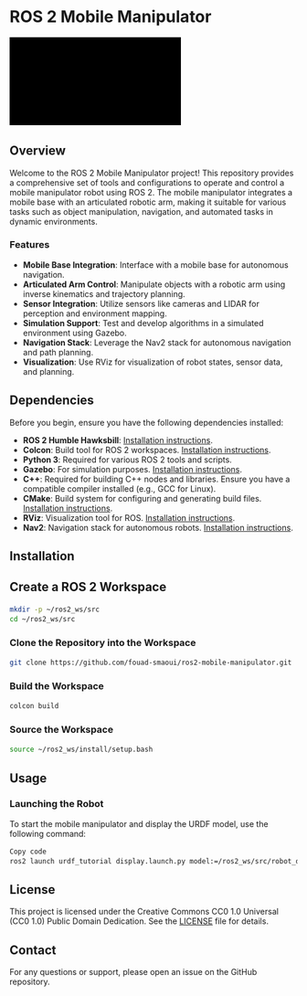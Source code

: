# ROS 2 Mobile Manipulator

<img src="/images/mobile_manipulator_urdf_rviz.png" width="300" />

## Overview

Welcome to the ROS 2 Mobile Manipulator project! This repository provides a comprehensive set of tools and configurations to operate and control a mobile manipulator robot using ROS 2. The mobile manipulator integrates a mobile base with an articulated robotic arm, making it suitable for various tasks such as object manipulation, navigation, and automated tasks in dynamic environments.

### Features

- **Mobile Base Integration**: Interface with a mobile base for autonomous navigation.
- **Articulated Arm Control**: Manipulate objects with a robotic arm using inverse kinematics and trajectory planning.
- **Sensor Integration**: Utilize sensors like cameras and LIDAR for perception and environment mapping.
- **Simulation Support**: Test and develop algorithms in a simulated environment using Gazebo.
- **Navigation Stack**: Leverage the Nav2 stack for autonomous navigation and path planning.
- **Visualization**: Use RViz for visualization of robot states, sensor data, and planning.

## Dependencies

Before you begin, ensure you have the following dependencies installed:

- **ROS 2 Humble Hawksbill**: [Installation instructions](https://docs.ros.org/en/humble/Installation.html).
- **Colcon**: Build tool for ROS 2 workspaces. [Installation instructions](https://colcon.readthedocs.io/en/released/user/quick-start.html).
- **Python 3**: Required for various ROS 2 tools and scripts.
- **Gazebo**: For simulation purposes. [Installation instructions](https://gazebosim.org/tutorials?tut=install_ubuntu).
- **C++**: Required for building C++ nodes and libraries. Ensure you have a compatible compiler installed (e.g., GCC for Linux).
- **CMake**: Build system for configuring and generating build files. [Installation instructions](https://cmake.org/install/).
- **RViz**: Visualization tool for ROS. [Installation instructions](https://docs.ros.org/en/humble/Installation.html#rviz).
- **Nav2**: Navigation stack for autonomous robots. [Installation instructions](https://navigation.ros.org/).

## Installation

## Create a ROS 2 Workspace
```bash
mkdir -p ~/ros2_ws/src
cd ~/ros2_ws/src
```

### Clone the Repository into the Workspace
```bash
git clone https://github.com/fouad-smaoui/ros2-mobile-manipulator.git
```

### Build the Workspace
```bash
colcon build
```

### Source the Workspace
```bash
source ~/ros2_ws/install/setup.bash
```

## Usage

### Launching the Robot
To start the mobile manipulator and display the URDF model, use the following command:
```bash
Copy code
ros2 launch urdf_tutorial display.launch.py model:=/ros2_ws/src/robot_description/urdf/mobile_m
```

## License
This project is licensed under the Creative Commons CC0 1.0 Universal (CC0 1.0) Public Domain Dedication. See the [LICENSE](https://github.com/Fouad-Smaoui/Mobile-Manipulator-Robot/blob/main/LICENSE) file for details.

## Contact
For any questions or support, please open an issue on the GitHub repository.